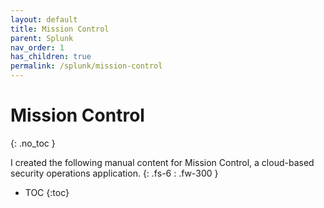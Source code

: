 ```yaml
---
layout: default
title: Mission Control
parent: Splunk
nav_order: 1
has_children: true
permalink: /splunk/mission-control
---
```


# Mission Control
{: .no_toc }

I created the following manual content for Mission Control, a cloud-based security operations application.
{: .fs-6 : .fw-300 }

- TOC
{:toc}
